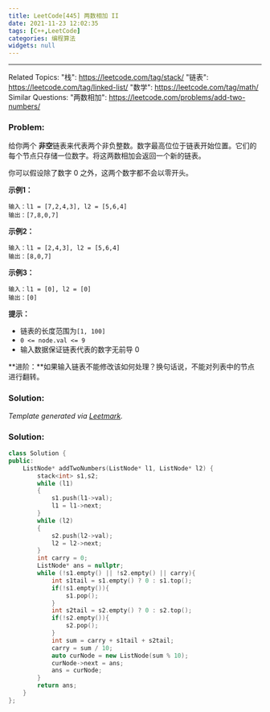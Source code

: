 ```yaml
---
title: LeetCode[445] 两数相加 II
date: 2021-11-23 12:02:35
tags: [C++,LeetCode]
categories: 编程算法
widgets: null
---
```


---
Related Topics:
  "栈": https://leetcode.com/tag/stack/
  "链表": https://leetcode.com/tag/linked-list/
  "数学": https://leetcode.com/tag/math/
Similar Questions:
"两数相加": https://leetcode.com/problems/add-two-numbers/

### Problem:

给你两个 **非空**链表来代表两个非负整数。数字最高位位于链表开始位置。它们的每个节点只存储一位数字。将这两数相加会返回一个新的链表。

你可以假设除了数字 0 之外，这两个数字都不会以零开头。

**示例1：**

```
输入：l1 = [7,2,4,3], l2 = [5,6,4]
输出：[7,8,0,7]
```

**示例2：**

```
输入：l1 = [2,4,3], l2 = [5,6,4]
输出：[8,0,7]
```

**示例3：**

```
输入：l1 = [0], l2 = [0]
输出：[0]
```

**提示：**

- 链表的长度范围为`[1, 100]`
- `0 <= node.val <= 9`
- 输入数据保证链表代表的数字无前导 0

**进阶：**如果输入链表不能修改该如何处理？换句话说，不能对列表中的节点进行翻转。

### Solution:



*Template generated via [Leetmark](https://github.com/crimx/crx-leetmark).*

<!--more-->

### Solution:

```cpp
class Solution {
public:
    ListNode* addTwoNumbers(ListNode* l1, ListNode* l2) {
        stack<int> s1,s2;
        while (l1)
        {
            s1.push(l1->val);
            l1 = l1->next;
        }
        while (l2)
        {
            s2.push(l2->val);
            l2 = l2->next;
        }
        int carry = 0;
        ListNode* ans = nullptr;
        while (!s1.empty() || !s2.empty() || carry){
            int s1tail = s1.empty() ? 0 : s1.top();
            if(!s1.empty()){
                s1.pop();
            }
            int s2tail = s2.empty() ? 0 : s2.top();
            if(!s2.empty()){
                s2.pop();
            }
            int sum = carry + s1tail + s2tail;
            carry = sum / 10;
            auto curNode = new ListNode(sum % 10);
            curNode->next = ans;
            ans = curNode;
        }
        return ans;
    }
};
```